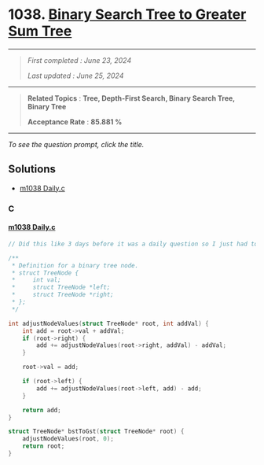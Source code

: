 # 1038. [Binary Search Tree to Greater Sum Tree](<https://leetcode.com/problems/binary-search-tree-to-greater-sum-tree>)

------

> *First completed : June 23, 2024*
>
> *Last updated : June 25, 2024*


------

> **Related Topics** : **Tree, Depth-First Search, Binary Search Tree, Binary Tree**
>
> **Acceptance Rate** : **85.881 %**


------

*To see the question prompt, click the title.*

## Solutions

- [m1038 Daily.c](<../my-submissions/m1038 Daily.c>)
### C
#### [m1038 Daily.c](<../my-submissions/m1038 Daily.c>)
```C
// Did this like 3 days before it was a daily question so I just had to resubmit for the daily lol

/**
 * Definition for a binary tree node.
 * struct TreeNode {
 *     int val;
 *     struct TreeNode *left;
 *     struct TreeNode *right;
 * };
 */

int adjustNodeValues(struct TreeNode* root, int addVal) {
    int add = root->val + addVal;
    if (root->right) {
        add += adjustNodeValues(root->right, addVal) - addVal;
    }

    root->val = add;

    if (root->left) {
        add += adjustNodeValues(root->left, add) - add;
    }

    return add;
}

struct TreeNode* bstToGst(struct TreeNode* root) {
    adjustNodeValues(root, 0);
    return root;
}
```

